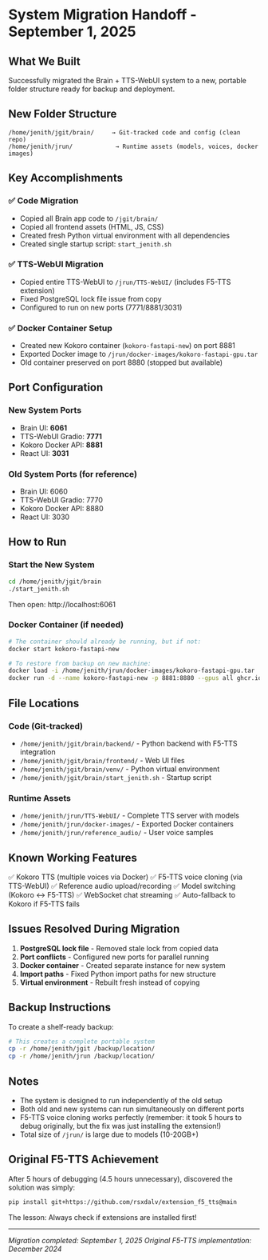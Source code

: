 # System Migration Handoff - September 1, 2025

## What We Built
Successfully migrated the Brain + TTS-WebUI system to a new, portable folder structure ready for backup and deployment.

## New Folder Structure
```
/home/jenith/jgit/brain/     → Git-tracked code and config (clean repo)
/home/jenith/jrun/            → Runtime assets (models, voices, docker images)
```

## Key Accomplishments

### ✅ Code Migration
- Copied all Brain app code to `/jgit/brain/`
- Copied all frontend assets (HTML, JS, CSS)
- Created fresh Python virtual environment with all dependencies
- Created single startup script: `start_jenith.sh`

### ✅ TTS-WebUI Migration
- Copied entire TTS-WebUI to `/jrun/TTS-WebUI/` (includes F5-TTS extension)
- Fixed PostgreSQL lock file issue from copy
- Configured to run on new ports (7771/8881/3031)

### ✅ Docker Container Setup
- Created new Kokoro container (`kokoro-fastapi-new`) on port 8881
- Exported Docker image to `/jrun/docker-images/kokoro-fastapi-gpu.tar`
- Old container preserved on port 8880 (stopped but available)

## Port Configuration

### New System Ports
- Brain UI: **6061**
- TTS-WebUI Gradio: **7771**  
- Kokoro Docker API: **8881**
- React UI: **3031**

### Old System Ports (for reference)
- Brain UI: 6060
- TTS-WebUI Gradio: 7770
- Kokoro Docker API: 8880
- React UI: 3030

## How to Run

### Start the New System
```bash
cd /home/jenith/jgit/brain
./start_jenith.sh
```
Then open: http://localhost:6061

### Docker Container (if needed)
```bash
# The container should already be running, but if not:
docker start kokoro-fastapi-new

# To restore from backup on new machine:
docker load -i /home/jenith/jrun/docker-images/kokoro-fastapi-gpu.tar
docker run -d --name kokoro-fastapi-new -p 8881:8880 --gpus all ghcr.io/remsky/kokoro-fastapi-gpu:latest
```

## File Locations

### Code (Git-tracked)
- `/home/jenith/jgit/brain/backend/` - Python backend with F5-TTS integration
- `/home/jenith/jgit/brain/frontend/` - Web UI files
- `/home/jenith/jgit/brain/venv/` - Python virtual environment
- `/home/jenith/jgit/brain/start_jenith.sh` - Startup script

### Runtime Assets  
- `/home/jenith/jrun/TTS-WebUI/` - Complete TTS server with models
- `/home/jenith/jrun/docker-images/` - Exported Docker containers
- `/home/jenith/jrun/reference_audio/` - User voice samples

## Known Working Features
✅ Kokoro TTS (multiple voices via Docker)
✅ F5-TTS voice cloning (via TTS-WebUI)
✅ Reference audio upload/recording
✅ Model switching (Kokoro ↔ F5-TTS)
✅ WebSocket chat streaming
✅ Auto-fallback to Kokoro if F5-TTS fails

## Issues Resolved During Migration
1. **PostgreSQL lock file** - Removed stale lock from copied data
2. **Port conflicts** - Configured new ports for parallel running
3. **Docker container** - Created separate instance for new system
4. **Import paths** - Fixed Python import paths for new structure
5. **Virtual environment** - Rebuilt fresh instead of copying

## Backup Instructions
To create a shelf-ready backup:
```bash
# This creates a complete portable system
cp -r /home/jenith/jgit /backup/location/
cp -r /home/jenith/jrun /backup/location/
```

## Notes
- The system is designed to run independently of the old setup
- Both old and new systems can run simultaneously on different ports
- F5-TTS voice cloning works perfectly (remember: it took 5 hours to debug originally, but the fix was just installing the extension!)
- Total size of `/jrun/` is large due to models (10-20GB+)

## Original F5-TTS Achievement
After 5 hours of debugging (4.5 hours unnecessary), discovered the solution was simply:
```bash
pip install git+https://github.com/rsxdalv/extension_f5_tts@main
```
The lesson: Always check if extensions are installed first!

---
*Migration completed: September 1, 2025*
*Original F5-TTS implementation: December 2024*